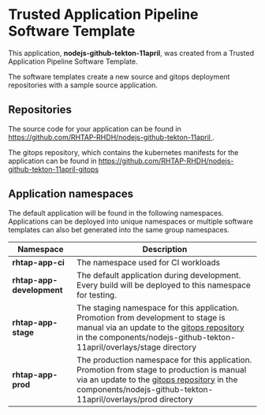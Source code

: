 # Trusted Application Pipeline Software Template

This application, **nodejs-github-tekton-11april**, was created from a Trusted Application Pipeline Software Template.

The software templates create a new source and gitops deployment repositories with a sample source application. 

## Repositories

The source code for your application can be found in [https://github.com/RHTAP-RHDH/nodejs-github-tekton-11april ](https://github.com/RHTAP-RHDH/nodejs-github-tekton-11april ).
 
The gitops repository, which contains the kubernetes manifests for the application can be found in 
[https://github.com/RHTAP-RHDH/nodejs-github-tekton-11april-gitops ](https://github.com/RHTAP-RHDH/nodejs-github-tekton-11april-gitops ) 

## Application namespaces 

The default application will be found in the following namespaces. Applications can be deployed into unique namespaces or multiple software templates can also bet generated into the same group namespaces.  

|  Namespace   |  Description   |  
| -------- | -------- |
| **rhtap-app-ci** | The namespace used for CI workloads |
| **rhtap-app-development** | The default application during development. Every build will be deployed to this namespace for testing. |
| **rhtap-app-stage** | The staging namespace for this application. Promotion from development to stage is manual via an update to the [gitops repository](https://github.com/RHTAP-RHDH/nodejs-github-tekton-11april-gitops ) in the components/nodejs-github-tekton-11april/overlays/stage directory |
| **rhtap-app-prod** | The production namespace for this application. Promotion from stage to production is manual via an update to the [gitops repository](https://github.com/RHTAP-RHDH/nodejs-github-tekton-11april-gitops ) in the components/nodejs-github-tekton-11april/overlays/prod directory |